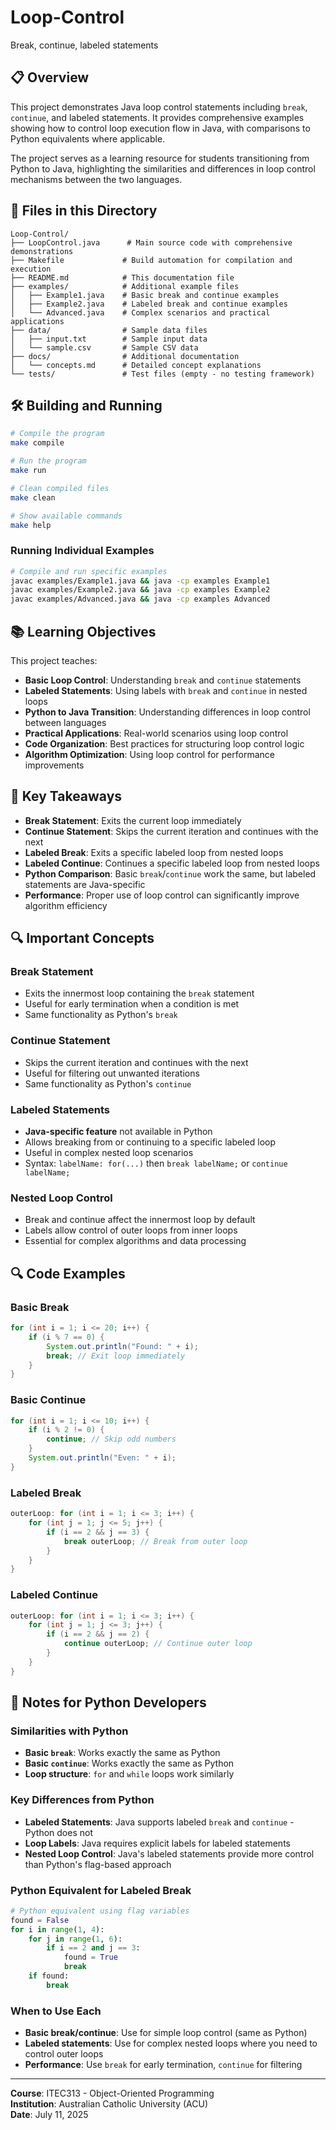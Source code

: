 # Loop-Control

Break, continue, labeled statements

## 📋 Overview

This project demonstrates Java loop control statements including `break`, `continue`, and labeled statements. It provides comprehensive examples showing how to control loop execution flow in Java, with comparisons to Python equivalents where applicable.

The project serves as a learning resource for students transitioning from Python to Java, highlighting the similarities and differences in loop control mechanisms between the two languages.

## 📁 Files in this Directory

```
Loop-Control/
├── LoopControl.java      # Main source code with comprehensive demonstrations
├── Makefile             # Build automation for compilation and execution
├── README.md            # This documentation file
├── examples/            # Additional example files
│   ├── Example1.java    # Basic break and continue examples
│   ├── Example2.java    # Labeled break and continue examples
│   └── Advanced.java    # Complex scenarios and practical applications
├── data/                # Sample data files
│   ├── input.txt        # Sample input data
│   └── sample.csv       # Sample CSV data
├── docs/                # Additional documentation
│   └── concepts.md      # Detailed concept explanations
└── tests/               # Test files (empty - no testing framework)
```

## 🛠 Building and Running

```bash
# Compile the program
make compile

# Run the program
make run

# Clean compiled files
make clean

# Show available commands
make help
```

### Running Individual Examples

```bash
# Compile and run specific examples
javac examples/Example1.java && java -cp examples Example1
javac examples/Example2.java && java -cp examples Example2
javac examples/Advanced.java && java -cp examples Advanced
```

## 📚 Learning Objectives

This project teaches:

- **Basic Loop Control**: Understanding `break` and `continue` statements
- **Labeled Statements**: Using labels with `break` and `continue` in nested loops
- **Python to Java Transition**: Understanding differences in loop control between languages
- **Practical Applications**: Real-world scenarios using loop control
- **Code Organization**: Best practices for structuring loop control logic
- **Algorithm Optimization**: Using loop control for performance improvements

## 🎯 Key Takeaways

- **Break Statement**: Exits the current loop immediately
- **Continue Statement**: Skips the current iteration and continues with the next
- **Labeled Break**: Exits a specific labeled loop from nested loops
- **Labeled Continue**: Continues a specific labeled loop from nested loops
- **Python Comparison**: Basic `break`/`continue` work the same, but labeled statements are Java-specific
- **Performance**: Proper use of loop control can significantly improve algorithm efficiency

## 🔍 Important Concepts

### Break Statement
- Exits the innermost loop containing the `break` statement
- Useful for early termination when a condition is met
- Same functionality as Python's `break`

### Continue Statement
- Skips the current iteration and continues with the next
- Useful for filtering out unwanted iterations
- Same functionality as Python's `continue`

### Labeled Statements
- **Java-specific feature** not available in Python
- Allows breaking from or continuing to a specific labeled loop
- Useful in complex nested loop scenarios
- Syntax: `labelName: for(...)` then `break labelName;` or `continue labelName;`

### Nested Loop Control
- Break and continue affect the innermost loop by default
- Labels allow control of outer loops from inner loops
- Essential for complex algorithms and data processing

## 🔍 Code Examples

### Basic Break
```java
for (int i = 1; i <= 20; i++) {
    if (i % 7 == 0) {
        System.out.println("Found: " + i);
        break; // Exit loop immediately
    }
}
```

### Basic Continue
```java
for (int i = 1; i <= 10; i++) {
    if (i % 2 != 0) {
        continue; // Skip odd numbers
    }
    System.out.println("Even: " + i);
}
```

### Labeled Break
```java
outerLoop: for (int i = 1; i <= 3; i++) {
    for (int j = 1; j <= 5; j++) {
        if (i == 2 && j == 3) {
            break outerLoop; // Break from outer loop
        }
    }
}
```

### Labeled Continue
```java
outerLoop: for (int i = 1; i <= 3; i++) {
    for (int j = 1; j <= 3; j++) {
        if (i == 2 && j == 2) {
            continue outerLoop; // Continue outer loop
        }
    }
}
```

## 📝 Notes for Python Developers

### Similarities with Python
- **Basic `break`**: Works exactly the same as Python
- **Basic `continue`**: Works exactly the same as Python
- **Loop structure**: `for` and `while` loops work similarly

### Key Differences from Python
- **Labeled Statements**: Java supports labeled `break` and `continue` - Python does not
- **Loop Labels**: Java requires explicit labels for labeled statements
- **Nested Loop Control**: Java's labeled statements provide more control than Python's flag-based approach

### Python Equivalent for Labeled Break
```python
# Python equivalent using flag variables
found = False
for i in range(1, 4):
    for j in range(1, 6):
        if i == 2 and j == 3:
            found = True
            break
    if found:
        break
```

### When to Use Each
- **Basic break/continue**: Use for simple loop control (same as Python)
- **Labeled statements**: Use for complex nested loops where you need to control outer loops
- **Performance**: Use `break` for early termination, `continue` for filtering

---

**Course**: ITEC313 - Object-Oriented Programming  
**Institution**: Australian Catholic University (ACU)  
**Date**: July 11, 2025
